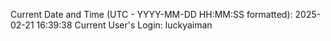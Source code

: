 Current Date and Time (UTC - YYYY-MM-DD HH:MM:SS formatted): 2025-02-21 16:39:38
Current User's Login: luckyaiman
